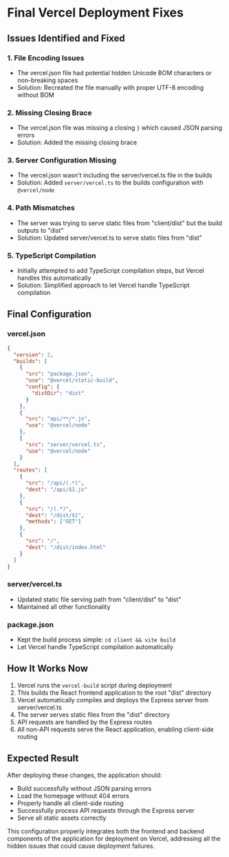 # Final Vercel Deployment Fixes

## Issues Identified and Fixed

### 1. File Encoding Issues
- The vercel.json file had potential hidden Unicode BOM characters or non-breaking spaces
- Solution: Recreated the file manually with proper UTF-8 encoding without BOM

### 2. Missing Closing Brace
- The vercel.json file was missing a closing `}` which caused JSON parsing errors
- Solution: Added the missing closing brace

### 3. Server Configuration Missing
- The vercel.json wasn't including the server/vercel.ts file in the builds
- Solution: Added `server/vercel.ts` to the builds configuration with `@vercel/node`

### 4. Path Mismatches
- The server was trying to serve static files from "client/dist" but the build outputs to "dist"
- Solution: Updated server/vercel.ts to serve static files from "dist"

### 5. TypeScript Compilation
- Initially attempted to add TypeScript compilation steps, but Vercel handles this automatically
- Solution: Simplified approach to let Vercel handle TypeScript compilation

## Final Configuration

### vercel.json
```json
{
  "version": 2,
  "builds": [
    {
      "src": "package.json",
      "use": "@vercel/static-build",
      "config": {
        "distDir": "dist"
      }
    },
    {
      "src": "api/**/*.js",
      "use": "@vercel/node"
    },
    {
      "src": "server/vercel.ts",
      "use": "@vercel/node"
    }
  ],
  "routes": [
    {
      "src": "/api/(.*)",
      "dest": "/api/$1.js"
    },
    {
      "src": "/(.*)",
      "dest": "/dist/$1",
      "methods": ["GET"]
    },
    {
      "src": "/",
      "dest": "/dist/index.html"
    }
  ]
}
```

### server/vercel.ts
- Updated static file serving path from "client/dist" to "dist"
- Maintained all other functionality

### package.json
- Kept the build process simple: `cd client && vite build`
- Let Vercel handle TypeScript compilation automatically

## How It Works Now

1. Vercel runs the `vercel-build` script during deployment
2. This builds the React frontend application to the root "dist" directory
3. Vercel automatically compiles and deploys the Express server from server/vercel.ts
4. The server serves static files from the "dist" directory
5. API requests are handled by the Express routes
6. All non-API requests serve the React application, enabling client-side routing

## Expected Result
After deploying these changes, the application should:
- Build successfully without JSON parsing errors
- Load the homepage without 404 errors
- Properly handle all client-side routing
- Successfully process API requests through the Express server
- Serve all static assets correctly

This configuration properly integrates both the frontend and backend components of the application for deployment on Vercel, addressing all the hidden issues that could cause deployment failures.